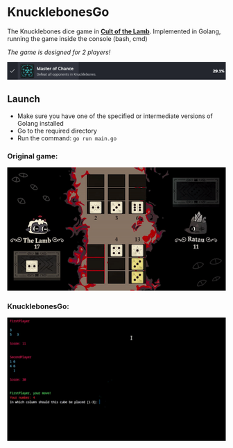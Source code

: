 # KnucklebonesGo

The Knucklebones dice game in [**Cult of the Lamb**](https://en.wikipedia.org/wiki/Cult_of_the_Lamb). Implemented in Golang, running the game inside the console (bash, cmd)

_The game is designed for 2 players!_

![Master of Chance](img/master_of_chance.png)

## Launch

- Make sure you have one of the specified or intermediate versions of Golang installed
- Go to the required directory
- Run the command: ```go run main.go```

### Original game:
![Knucklebones](img/lamb.gif)

### KnucklebonesGo:
![Knucklebones](img/knuck.gif)